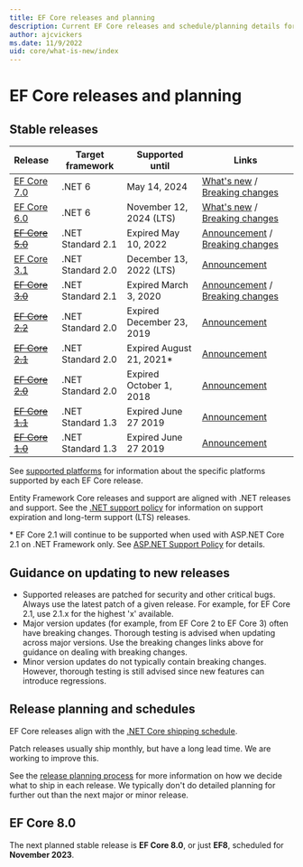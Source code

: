 ```yaml
---
title: EF Core releases and planning
description: Current EF Core releases and schedule/planning details for future releases
author: ajcvickers
ms.date: 11/9/2022
uid: core/what-is-new/index
---
```


# EF Core releases and planning

## Stable releases

| Release                                                                                | Target framework  | Supported until           | Links                                                                                                                                                                                  |
|:---------------------------------------------------------------------------------------|-------------------|---------------------------|----------------------------------------------------------------------------------------------------------------------------------------------------------------------------------------|
| [EF Core 7.0](https://www.nuget.org/packages/Microsoft.EntityFrameworkCore)            | .NET 6            | May 14, 2024              | [What's new](xref:core/what-is-new/ef-core-7) / [Breaking changes](xref:core/what-is-new/ef-core-7.0/breaking-changes)                                                      |
| [EF Core 6.0](https://www.nuget.org/packages/Microsoft.EntityFrameworkCore/6.0.11)     | .NET 6            | November 12, 2024 (LTS)   | [What's new](xref:core/what-is-new/ef-core-6.0/whatsnew) / [Breaking changes](xref:core/what-is-new/ef-core-6.0/breaking-changes)                                                      |
| ~~[EF Core 5.0](https://www.nuget.org/packages/Microsoft.EntityFrameworkCore/5.0.17)~~ | .NET Standard 2.1 | Expired May 10, 2022      | [Announcement](https://devblogs.microsoft.com/dotnet/announcing-the-release-of-ef-core-5-0/) / [Breaking changes](xref:core/what-is-new/ef-core-5.0/breaking-changes)                  |
| [EF Core 3.1](https://www.nuget.org/packages/Microsoft.EntityFrameworkCore/3.1.31)     | .NET Standard 2.0 | December 13, 2022 (LTS)   | [Announcement](https://devblogs.microsoft.com/dotnet/announcing-entity-framework-core-3-1-and-entity-framework-6-4/)                                                                   |
| ~~[EF Core 3.0](https://www.nuget.org/packages/Microsoft.EntityFrameworkCore/3.0.3)~~  | .NET Standard 2.1 | Expired March 3, 2020     | [Announcement](https://devblogs.microsoft.com/dotnet/announcing-ef-core-3-0-and-ef-6-3-general-availability/) / [Breaking changes](xref:core/what-is-new/ef-core-3.x/breaking-changes) |
| ~~[EF Core 2.2](https://www.nuget.org/packages/Microsoft.EntityFrameworkCore/2.2.6)~~  | .NET Standard 2.0 | Expired December 23, 2019 | [Announcement](https://devblogs.microsoft.com/dotnet/announcing-entity-framework-core-2-2/)                                                                                            |
| ~~[EF Core 2.1](https://www.nuget.org/packages/Microsoft.EntityFrameworkCore/2.1.14)~~ | .NET Standard 2.0 | Expired August 21, 2021*  | [Announcement](https://devblogs.microsoft.com/dotnet/announcing-entity-framework-core-2-1/)                                                                                            |
| ~~[EF Core 2.0](https://www.nuget.org/packages/Microsoft.EntityFrameworkCore/2.0.3)~~  | .NET Standard 2.0 | Expired October 1, 2018   | [Announcement](https://devblogs.microsoft.com/dotnet/announcing-entity-framework-core-2-0/)                                                                                            |
| ~~[EF Core 1.1](https://www.nuget.org/packages/Microsoft.EntityFrameworkCore/1.1.6)~~  | .NET Standard 1.3 | Expired June 27 2019      | [Announcement](https://devblogs.microsoft.com/dotnet/announcing-entity-framework-core-1-1/)                                                                                            |
| ~~[EF Core 1.0](https://www.nuget.org/packages/Microsoft.EntityFrameworkCore/1.0.6)~~  | .NET Standard 1.3 | Expired June 27 2019      | [Announcement](https://devblogs.microsoft.com/dotnet/entity-framework-core-1-0-0-available/)                                                                                           |

See [supported platforms](xref:core/miscellaneous/platforms) for information about the specific platforms supported by each EF Core release.

Entity Framework Core releases and support are aligned with .NET releases and support. See the [.NET support policy](https://dotnet.microsoft.com/platform/support/policy/dotnet-core) for information on support expiration and long-term support (LTS) releases.

\* EF Core 2.1 will continue to be supported when used with ASP.NET Core 2.1 on .NET Framework only. See [ASP.NET Support Policy](https://dotnet.microsoft.com/platform/support/policy/aspnet) for details.

## Guidance on updating to new releases

* Supported releases are patched for security and other critical bugs. Always use the latest patch of a given release. For example, for EF Core 2.1, use 2.1.x for the highest 'x' available.
* Major version updates (for example, from EF Core 2 to EF Core 3) often have breaking changes. Thorough testing is advised when updating across major versions. Use the breaking changes links above for guidance on dealing with breaking changes.
* Minor version updates do not typically contain breaking changes. However, thorough testing is still advised since new features can introduce regressions.

## Release planning and schedules

EF Core releases align with the [.NET Core shipping schedule](https://github.com/dotnet/core/blob/main/roadmap.md).

Patch releases usually ship monthly, but have a long lead time. We are working to improve this.

See the [release planning process](xref:core/what-is-new/release-planning) for more information on how we decide what to ship in each release. We typically don't do detailed planning for further out than the next major or minor release.

## EF Core 8.0

The next planned stable release is **EF Core 8.0**, or just **EF8**, scheduled for **November 2023**.

[//]: # (See the [high-level plan for EF7]&#40;xref:core/what-is-new/ef-core-7.0/plan&#41; for more information.)
